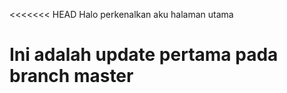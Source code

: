 <<<<<<< HEAD
Halo perkenalkan aku halaman utama

Ini adalah update pertama pada branch master
=======